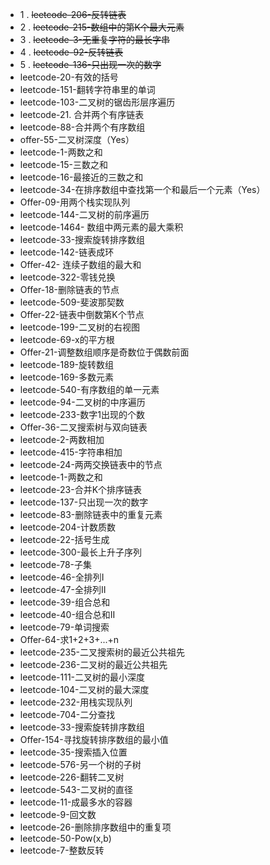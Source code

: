 - 1 . ~~leetcode-206-反转链表~~
- 2 . ~~leetcode-215-数组中的第K个最大元素~~
- 3 . ~~leetcode-3-无重复字符的最长字串~~
- 4 . ~~leetcode-92-反转链表~~
- 5 . ~~leetcode-136-只出现一次的数字~~
- leetcode-20-有效的括号
- leetcode-151-翻转字符串里的单词
- leetcode-103-二叉树的锯齿形层序遍历
- leetcode-21. 合并两个有序链表
- leetcode-88-合并两个有序数组
- offer-55-二叉树深度（Yes）
- leetcode-1-两数之和
- leetcode-15-三数之和
- leetcode-16-最接近的三数之和
- leetcode-34-在排序数组中查找第一个和最后一个元素（Yes）
- Offer-09-用两个栈实现队列
- leetcode-144-二叉树的前序遍历
- leetcode-1464- 数组中两元素的最大乘积
- leetcode-33-搜索旋转排序数组
- leetcode-142-链表成环
- Offer-42- 连续子数组的最大和
- leetcode-322-零钱兑换
- Offer-18-删除链表的节点
- leetcode-509-斐波那契数
- Offer-22-链表中倒数第K个节点
- leetcode-199-二叉树的右视图
- leetcode-69-x的平方根
- Offer-21-调整数组顺序是奇数位于偶数前面
- leetcode-189-旋转数组
- leetcode-169-多数元素
- leetcode-540-有序数组的单一元素
- leetcode-94-二叉树的中序遍历
- leetcode-233-数字1出现的个数
- Offer-36-二叉搜索树与双向链表
- leetcode-2-两数相加
- leetcode-415-字符串相加
- leetcode-24-两两交换链表中的节点
- leetcode-1-两数之和
- leetcode-23-合并K个排序链表
- leetcode-137-只出现一次的数字
- leetcode-83-删除链表中的重复元素
- leetcode-204-计数质数
- leetcode-22-括号生成
- leetcode-300-最长上升子序列
- leetcode-78-子集
- leetcode-46-全排列I
- leetcode-47-全排列II
- leetcode-39-组合总和
- leetcode-40-组合总和II
- leetcode-79-单词搜索
- Offer-64-求1+2+3+...+n
- leetcode-235-二叉搜索树的最近公共祖先
- leetcode-236-二叉树的最近公共祖先
- leetcode-111-二叉树的最小深度
- leetcode-104-二叉树的最大深度
- leetcode-232-用栈实现队列
- leetcode-704-二分查找
- leetcode-33-搜索旋转排序数组
- Offer-154-寻找旋转排序数组的最小值
- leetcode-35-搜索插入位置
- leetcode-576-另一个树的子树
- leetcode-226-翻转二叉树
- leetcode-543-二叉树的直径
- leetcode-11-成最多水的容器
- leetcode-9-回文数
- leetcode-26-删除排序数组中的重复项
- leetcode-50-Pow(x,b)
- leetcode-7-整数反转
